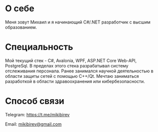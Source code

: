 # О себе
Меня зовут Михаил и я начинающий C#/.NET разработчик с высшим образованием.
# Специальность
Мой текущий стек - C#, Avalonia, WPF, ASP.NET Core Web-API, PostgreSql. В пределах этого стека разрабатывал систему отслеживания персонала. Ранее занимался научной деятельностью в области защиты сетей с помощью C++/Qt. Мечтаю заниматься разработкой в области здравоохранения или кибербезопасности.
# Способ связи
Telegram: https://t.me/mikibirev

Email: mikibirev@gmail.com

